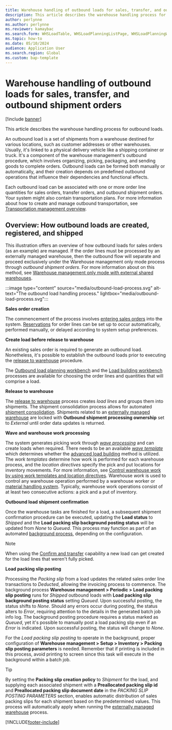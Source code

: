 ```yaml
---
title: Warehouse handling of outbound loads for sales, transfer, and outbound shipment orders
description: This article describes the warehouse handling process for outbound loads for sales, transfer, and outbound shipment orders.
author: perlynne
ms.author: perlynne
ms.reviewer: kamaybac
ms.search.form: WHSLoadTable, WHSLoadPlanningListPage, WHSLoadPlanningWorkbench, WHSOutboundLoadPlanningWorkbench, WHSOutboundShipmentOrder, WHSPackingSlipPostingParameters, WHSShipPlanningListPage, WHSShipmentDetails, WHSWaveTemplateTable, WHSPostMethod, WHSWorkTemplateTable, WHSLocDirTable, WHSEWManagementSystem, InventLocations 
ms.topic: how-to
ms.date: 05/10/2024
audience: Application User
ms.search.region: Global
ms.custom: bap-template
---
```


# Warehouse handling of outbound loads for sales, transfer, and outbound shipment orders

[!include [banner](../includes/banner.md)]

This article describes the warehouse handling process for outbound loads.

An outbound load is a set of shipments from a warehouse destined for various locations, such as customer addresses or other warehouses. Usually, it's linked to a physical delivery vehicle like a shipping container or truck. It's a component of the warehouse management's outbound procedure, which involves organizing, picking, packaging, and sending goods to complete orders. Outbound loads can be formed both manually or automatically, and their creation depends on predefined outbound operations that influence their dependencies and functional effects.

Each outbound load can be associated with one or more order line quantities for sales orders, transfer orders, and outbound shipment orders. Your system might also contain transportation plans. For more information about how to create and manage outbound transportation, see [Transportation management overview](../transportation/transportation-management-overview.md).

## Overview: How outbound loads are created, registered, and shipped

This illustration offers an overview of how outbound loads for sales orders (as an example) are managed. If the order lines must be processed by an externally managed warehouse, then the outbound flow will separate and proceed exclusively under the Warehouse management only mode process through *outbound shipment orders*. For more information about on this method, see [Warehouse management only mode with external shared warehouses](wms-only-mode-external-shared-warehouse.md).

:::image type="content" source="media/outbound-load-process.svg" alt-text="The outbound load handling process." lightbox="media/outbound-load-process.svg":::

**Sales order creation**

The commencement of the process involves [entering sales orders](../sales-marketing/tasks/create-sales-orders.md) into the system. [Reservations](../inventory/reserve-inventory-quantities.md) for order lines can be set up to occur automatically, performed manually, or delayed according to system setup preferences.

**Create load before release to warehouse**

An existing sales order is required to generate an outbound load. Nonetheless, it's possible to establish the outbound loads prior to executing the [release to warehouse](#release-to-warehouse) procedure.

The [Outbound load planning workbench](tasks/use-load-planning-workbench-plan-loads-shipments.md) and the [Load building workbench](../transportation/tasks/load-building-workbench.md) processes are available for choosing the order lines and quantities that will comprise a load.

<a name="release-to-warehouse"></a> **Release to warehouse**

The [release to warehouse](release-to-warehouse-process.md) process creates *load lines* and groups them into shipments. The shipment consolidation process allows for automated [shipment consolidation](about-shipment-consolidation-policies.md). Shipments related to an [externally managed warehouse](wms-only-mode-external-shared-warehouse.md) are locked with **Outbound shipment processing ownership** set to *External* until order data updates is returned.

**Wave and warehouse work processing**

The system generates picking work through [*wave processing*](wave-processing.md) and can create loads when required. There needs to be an available [*wave template*](wave-templates.md) which determines whether the [advanced load building](advanced-load-building-during-wave.md) method is utilized.
The *work templates* determine how work is performed for each warehouse process, and the *location directives* specify the pick and put locations for inventory movements. For more information, see [Control warehouse work by using work templates and location directives](control-warehouse-location-directives.md).
Warehouse *work* is used to control any warehouse operation performed by a warehouse worker or [material handling system](mhax.md). Typically, warehouse work operations consist of at least two consecutive actions: a pick and a put of inventory.

**Outbound load shipment confirmation**

Once the warehouse tasks are finished for a load, a subsequent shipment confirmation procedure can be executed, updating the **Load status** to *Shipped* and the **Load packing slip background posting status** will be updated from *None* to *Queued*. This process may function as part of an automated [background process](confirm-outbound-shipments-from-batch-jobs.md), depending on the configuration.

> [!NOTE]
> When using the [Confirm and transfer](confirm-and-transfer.md) capability a new load can get created for the load lines that weren't fully picked.

<a name="load-packing-slip-posting"></a> **Load packing slip posting**

Processing the *Packing slip* from a load updates the related sales order line transactions to *Deducted*, allowing the invoicing process to commence. The background process **Warehouse management \> Periodic \> Load packing slip posting** runs for *Shipped* outbound loads with **Load packing slip background posting status** setting *Queued*. Upon successful posting, the status shifts to *None*. Should any errors occur during posting, the status alters to *Error*, requiring attention to the details in the generated batch job info log. The background posting procedure requires a status marked as *Queued*, yet it's possible to manually post a load packing slip even if an *Error* is indicated. Upon successful posting, the status will change to *None*.

For the *Load packing slip posting* to operate in the background, proper configuration of **Warehouse management \> Setup \> Inventory \> Packing slip posting parameters** is needed. Remember that if printing is included in this process, avoid printing to screen since this task will execute in the background within a batch job.

> [!TIP]
> By setting the **Packing slip creation policy** to *Shipment* for the load, and supplying each associated shipment with a **Preallocated packing slip id** and **Preallocated packing slip document date** in the *PACKING SLIP POSTING PARAMETERS* section, enables automatic distribution of sales packing slips for each shipment based on the predetermined values.
> This process will automatically apply when running the [externally managed warehouse](wms-only-mode-external-shared-warehouse.md) process.

[!INCLUDE[footer-include](../../includes/footer-banner.md)]